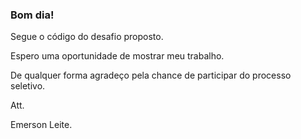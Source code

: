 ### Bom dia! 

Segue o código do desafio proposto.

Espero uma oportunidade de mostrar meu trabalho.

De qualquer forma agradeço pela chance de participar do processo seletivo.

Att. 

Emerson Leite.
